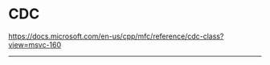 # CDC

<https://docs.microsoft.com/en-us/cpp/mfc/reference/cdc-class?view=msvc-160>

*************************

